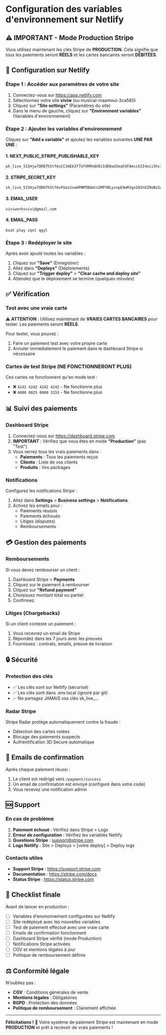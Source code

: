 # Configuration des variables d'environnement sur Netlify

## ⚠️ IMPORTANT - Mode Production Stripe

Vous utilisez maintenant les clés Stripe de **PRODUCTION**. Cela signifie que tous les paiements seront **RÉELS** et les cartes bancaires seront **DÉBITÉES**.

## 🔧 Configuration sur Netlify

### Étape 1 : Accéder aux paramètres de votre site

1. Connectez-vous sur https://app.netlify.com
2. Sélectionnez votre site **viviw** (ou musical-maamoul-3ca585)
3. Cliquez sur **"Site settings"** (Paramètres du site)
4. Dans le menu de gauche, cliquez sur **"Environment variables"** (Variables d'environnement)

### Étape 2 : Ajouter les variables d'environnement

Cliquez sur **"Add a variable"** et ajoutez les variables suivantes **UNE PAR UNE** :

#### 1. NEXT_PUBLIC_STRIPE_PUBLISHABLE_KEY
```
pk_live_51SHjw7QR87h5tf6sCC3mEk377GfXRMnQVDiIdD0ad3eqh5FAmsikII4eii5hcIEFGlsisGiRarrPIAXB3WwZAF6e00JiNKoQqD
```

#### 2. STRIPE_SECRET_KEY
```
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
```

#### 3. EMAIL_USER
```
viviworksvivi@gmail.com
```

#### 4. EMAIL_PASS
```
bsat plwy zqnt qgyl
```

### Étape 3 : Redéployer le site

Après avoir ajouté toutes les variables :

1. Cliquez sur **"Save"** (Enregistrer)
2. Allez dans **"Deploys"** (Déploiements)
3. Cliquez sur **"Trigger deploy"** > **"Clear cache and deploy site"**
4. Attendez que le déploiement se termine (quelques minutes)

## ✅ Vérification

### Test avec une vraie carte

⚠️ **ATTENTION** : Utilisez maintenant de **VRAIES CARTES BANCAIRES** pour tester. Les paiements seront **RÉELS**.

Pour tester, vous pouvez :
1. Faire un paiement test avec votre propre carte
2. Annuler immédiatement le paiement dans le dashboard Stripe si nécessaire

### Cartes de test Stripe (NE FONCTIONNERONT PLUS)

Ces cartes ne fonctionnent qu'en mode test :
- ❌ `4242 4242 4242 4242` - Ne fonctionne plus
- ❌ `4000 0025 0000 3155` - Ne fonctionne plus

## 📊 Suivi des paiements

### Dashboard Stripe

1. Connectez-vous sur https://dashboard.stripe.com
2. **IMPORTANT** : Vérifiez que vous êtes en mode **"Production"** (pas "Test")
3. Vous verrez tous les vrais paiements dans :
   - **Paiements** : Tous les paiements reçus
   - **Clients** : Liste de vos clients
   - **Produits** : Vos packages

### Notifications

Configurez les notifications Stripe :
1. Allez dans **Settings** > **Business settings** > **Notifications**
2. Activez les emails pour :
   - Paiements réussis
   - Paiements échoués
   - Litiges (disputes)
   - Remboursements

## 💳 Gestion des paiements

### Remboursements

Si vous devez rembourser un client :
1. Dashboard Stripe > **Payments**
2. Cliquez sur le paiement à rembourser
3. Cliquez sur **"Refund payment"**
4. Choisissez montant total ou partiel
5. Confirmez

### Litiges (Chargebacks)

Si un client conteste un paiement :
1. Vous recevrez un email de Stripe
2. Répondez dans les 7 jours avec les preuves
3. Fournissez : contrats, emails, preuve de livraison

## 🔒 Sécurité

### Protection des clés

- ✅ Les clés sont sur Netlify (sécurisé)
- ✅ Les clés sont dans .env.local (ignoré par git)
- ✅ Ne partagez JAMAIS vos clés sk_live_...

### Radar Stripe

Stripe Radar protège automatiquement contre la fraude :
- Détection des cartes volées
- Blocage des paiements suspects
- Authentification 3D Secure automatique

## 📧 Emails de confirmation

Après chaque paiement réussi :
1. Le client est redirigé vers `/payment/success`
2. Un email de confirmation est envoyé (configuré dans votre code)
3. Vous recevez une notification admin

## 🆘 Support

### En cas de problème

1. **Paiement échoué** : Vérifiez dans Stripe > Logs
2. **Erreur de configuration** : Vérifiez les variables Netlify
3. **Questions Stripe** : support@stripe.com
4. **Logs Netlify** : Site > Deploys > [votre deploy] > Deploy logs

### Contacts utiles

- **Support Stripe** : https://support.stripe.com
- **Documentation** : https://stripe.com/docs
- **Status Stripe** : https://status.stripe.com

## 📝 Checklist finale

Avant de lancer en production :

- [ ] Variables d'environnement configurées sur Netlify
- [ ] Site redéployé avec les nouvelles variables
- [ ] Test de paiement effectué avec une vraie carte
- [ ] Emails de confirmation fonctionnent
- [ ] Dashboard Stripe vérifié (mode Production)
- [ ] Notifications Stripe activées
- [ ] CGV et mentions légales à jour
- [ ] Politique de remboursement définie

## ⚖️ Conformité légale

N'oubliez pas :
- **CGV** : Conditions générales de vente
- **Mentions légales** : Obligatoires
- **RGPD** : Protection des données
- **Politique de remboursement** : Clairement affichée

---

**Félicitations !** 🎉 Votre système de paiement Stripe est maintenant en mode **PRODUCTION** et prêt à recevoir de vrais paiements !

